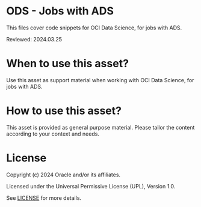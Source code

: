 # ODS - Jobs with ADS
 
This files cover code snippets for OCI Data Science, for jobs with ADS.

Reviewed: 2024.03.25
 

# When to use this asset?

Use this asset as support material when working with OCI Data Science, for jobs with ADS.


# How to use this asset?

This asset is provided as general purpose material. Please tailor the content according to your context and needs.


# License
 
Copyright (c) 2024 Oracle and/or its affiliates.
 
Licensed under the Universal Permissive License (UPL), Version 1.0.
 
See [LICENSE](https://github.com/oracle-devrel/technology-engineering/blob/main/LICENSE) for more details.
